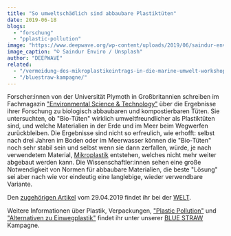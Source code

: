 ```yaml
---
title: "So umweltschädlich sind abbaubare Plastiktüten"
date: 2019-06-18
blogs: 
  - "forschung"
  - "pplastic-pollution"
image: "https://www.deepwave.org/wp-content/uploads/2019/06/saindur-enviro-riMqPieqI9U-unsplash-1-scaled.jpg"
image_caption: "© Saindur Enviro / Unsplash"
author: "DEEPWAVE"
related: 
  - "/vermeidung-des-mikroplastikeintrags-in-die-marine-umwelt-workshop/"
  - "/bluestraw-kampagne/"
---
```


Forscher:innen von der Universität Plymoth in Großbritannien schreiben im Fachmagazin ["Environmental Science & Technology"](https://pubs.acs.org/journal/esthag) über die Ergebnisse ihrer Forschung zu biologisch abbaubaren und kompostierbaren Tüten. Sie untersuchten, ob "Bio-Tüten" wirklich umweltfreundlicher als Plastiktüten sind, und welche Materialien in der Erde und im Meer beim Wegwerfen zurückbleiben. Die Ergebnisse sind nicht so erfreulich, wie erhofft: selbst nach drei Jahren im Boden oder im Meerwasser können die "Bio-Tüten" noch sehr stabil sein und selbst wenn sie dann zerfallen, würde, je nach verwendetem Material, [Mikroplastik](https://www.deepwave.org/vermeidung-des-mikroplastikeintrags-in-die-marine-umwelt-workshop/) entstehen, welches nicht mehr weiter abgebaut werden kann. Die Wissenschaftler:innen sehen eine große Notwendigkeit von Normen für abbaubare Materialien, die beste "Lösung" sei aber nach wie vor eindeutig eine langlebige, wieder verwendbare Variante.

Den [zugehörigen Artikel](https://www.welt.de/wissenschaft/article192611635/Biologisch-abbaubar-So-umweltschaedlich-sind-die-Oekotueten.html) vom 29.04.2019 findet ihr bei der [WELT](https://www.welt.de/).

Weitere Informationen über Plastik, Verpackungen, ["Plastic Pollution"](https://www.deepwave.org/bluestraw-kampagne/plastic-pollution-blog/) und ["Alternativen zu Einwegplastik"](https://www.deepwave.org/bluestraw-kampagne/alternativen-zu-einwegplastik-blog/) findet ihr unter unserer [BLUE STRAW](https://www.deepwave.org/bluestraw-kampagne/) Kampagne.
